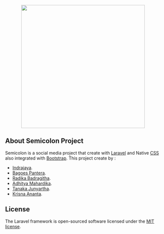 <p align="center"><a href="https://laravel.com" target="_blank"><img src="https://raw.githubusercontent.com/laravel/art/master/logo-lockup/5%20SVG/2%20CMYK/1%20Full%20Color/laravel-logolockup-cmyk-red.svg" width="400"></a></p>

## About Semicolon Project

Semicolon is a social media project that create with [Laravel](https://laravel.com/docs) and Native [CSS](https://en.wikipedia.org/wiki/CSS) also integrated with [Bootstrap](https://getbootstrap.com/). This project create by :

- [Indrajaya](https://github.com/indrajayaswk).
- [Bagoes Pantera](https://github.com/BagoesPantera).
- [Radika Badragitha](https://github.com/RadikaBadra).
- [Adhitya Mahardika](https://github.com/adhitsimple96).
- [Tanaka Junyartha](https://github.com/truestyle06).
- [Krisna Ananta](https://github.com/Krisnaananta).

## License

The Laravel framework is open-sourced software licensed under the [MIT license](https://opensource.org/licenses/MIT).
